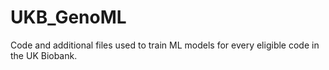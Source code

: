 # UKB_GenoML
Code and additional files used to train ML models for every eligible code in the UK Biobank.
